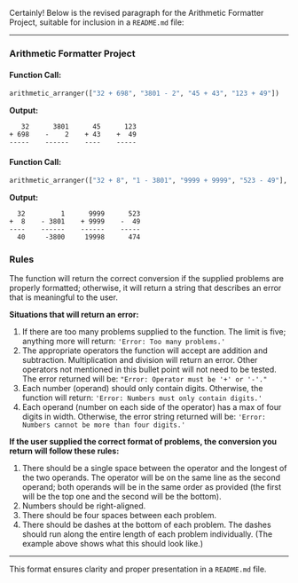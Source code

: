 Certainly! Below is the revised paragraph for the Arithmetic Formatter Project, suitable for inclusion in a `README.md` file:

---

### Arithmetic Formatter Project

#### Function Call:

```python
arithmetic_arranger(["32 + 698", "3801 - 2", "45 + 43", "123 + 49"])
```

**Output:**

```
   32      3801      45      123
+ 698    -    2    + 43    +  49
-----    ------    ----    -----
```

#### Function Call:

```python
arithmetic_arranger(["32 + 8", "1 - 3801", "9999 + 9999", "523 - 49"], True)
```

**Output:**

```
  32         1      9999      523
+  8    - 3801    + 9999    -  49
----    ------    ------    -----
  40     -3800     19998      474
```

### Rules

The function will return the correct conversion if the supplied problems are properly formatted; otherwise, it will return a string that describes an error that is meaningful to the user.

**Situations that will return an error:**

1. If there are too many problems supplied to the function. The limit is five; anything more will return: `'Error: Too many problems.'`
2. The appropriate operators the function will accept are addition and subtraction. Multiplication and division will return an error. Other operators not mentioned in this bullet point will not need to be tested. The error returned will be: `"Error: Operator must be '+' or '-'."`
3. Each number (operand) should only contain digits. Otherwise, the function will return: `'Error: Numbers must only contain digits.'`
4. Each operand (number on each side of the operator) has a max of four digits in width. Otherwise, the error string returned will be: `'Error: Numbers cannot be more than four digits.'`

**If the user supplied the correct format of problems, the conversion you return will follow these rules:**

1. There should be a single space between the operator and the longest of the two operands. The operator will be on the same line as the second operand; both operands will be in the same order as provided (the first will be the top one and the second will be the bottom).
2. Numbers should be right-aligned.
3. There should be four spaces between each problem.
4. There should be dashes at the bottom of each problem. The dashes should run along the entire length of each problem individually. (The example above shows what this should look like.)

---

This format ensures clarity and proper presentation in a `README.md` file.
